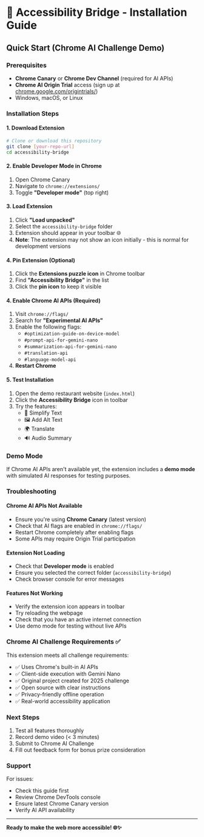 # 🚀 Accessibility Bridge - Installation Guide

## Quick Start (Chrome AI Challenge Demo)

### Prerequisites
- **Chrome Canary** or **Chrome Dev Channel** (required for AI APIs)
- **Chrome AI Origin Trial** access (sign up at [chrome.google.com/origintrials/](https://developer.chrome.com/origintrials/))
- Windows, macOS, or Linux

### Installation Steps

#### 1. Download Extension
```bash
# Clone or download this repository
git clone [your-repo-url]
cd accessibility-bridge
```

#### 2. Enable Developer Mode in Chrome
1. Open Chrome Canary
2. Navigate to `chrome://extensions/`
3. Toggle **"Developer mode"** (top right)

#### 3. Load Extension
1. Click **"Load unpacked"**
2. Select the `accessibility-bridge` folder
3. Extension should appear in your toolbar 🌐
4. **Note**: The extension may not show an icon initially - this is normal for development versions

#### 4. Pin Extension (Optional)
1. Click the **Extensions puzzle icon** in Chrome toolbar
2. Find **"Accessibility Bridge"** in the list
3. Click the **pin icon** to keep it visible

#### 4. Enable Chrome AI APIs (Required)
1. Visit `chrome://flags/`
2. Search for **"Experimental AI APIs"**
3. Enable the following flags:
   - `#optimization-guide-on-device-model`
   - `#prompt-api-for-gemini-nano`
   - `#summarization-api-for-gemini-nano`
   - `#translation-api`
   - `#language-model-api`
4. **Restart Chrome**

#### 5. Test Installation
1. Open the demo restaurant website (`index.html`)
2. Click the **Accessibility Bridge** icon in toolbar
3. Try the features:
   - 📖 Simplify Text
   - 🖼️ Add Alt Text  
   - 🌍 Translate
   - 🔊 Audio Summary

### Demo Mode
If Chrome AI APIs aren't available yet, the extension includes a **demo mode** with simulated AI responses for testing purposes.

### Troubleshooting

#### Chrome AI APIs Not Available
- Ensure you're using **Chrome Canary** (latest version)
- Check that AI flags are enabled in `chrome://flags/`
- Restart Chrome completely after enabling flags
- Some APIs may require Origin Trial participation

#### Extension Not Loading
- Check that **Developer mode** is enabled
- Ensure you selected the correct folder (`accessibility-bridge`)
- Check browser console for error messages

#### Features Not Working
- Verify the extension icon appears in toolbar
- Try reloading the webpage
- Check that you have an active internet connection
- Use demo mode for testing without live APIs

### Chrome AI Challenge Requirements ✅

This extension meets all challenge requirements:
- ✅ Uses Chrome's built-in AI APIs
- ✅ Client-side execution with Gemini Nano
- ✅ Original project created for 2025 challenge
- ✅ Open source with clear instructions
- ✅ Privacy-friendly offline operation
- ✅ Real-world accessibility application

### Next Steps
1. Test all features thoroughly
2. Record demo video (< 3 minutes)
3. Submit to Chrome AI Challenge
4. Fill out feedback form for bonus prize consideration

### Support
For issues:
- Check this guide first
- Review Chrome DevTools console
- Ensure latest Chrome Canary version
- Verify AI API availability

---
**Ready to make the web more accessible! 🌐✨**